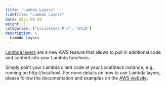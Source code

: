 ```yaml
---
title: "Lambda Layers"
linkTitle: "Lambda Layers"
date: 2021-09-28
weight: 5
categories: ["LocalStack Pro", "Stub"]
description: >
  Lambda Layers
---
```


[Lambda layers](https://docs.aws.amazon.com/lambda/latest/dg/configuration-layers.html) are a new AWS feature that allows to pull in additional code and content into your Lambda functions.

Simply point your Lambda client code at your LocalStack instance, e.g., running on http://localhost. For more details on how to use Lambda layers, please follow the documentation and examples on the [AWS website](https://docs.aws.amazon.com/lambda/latest/dg/configuration-layers.html).
